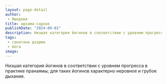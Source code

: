 ```yaml
---
layout: page-detail
author:
 - Яшодеви
title: адхама-садхак
publishDate: "2024-09-01"
description: Низшая категория йогинов в соответствии с уровнем прогресса в практике пранаямы; для таких йогинов характерно неровное и грубое дыхание.
tags:
 - санатана дхарма
 - йога
image: 
---
```


Низшая категория йогинов в соответствии с уровнем прогресса в практике пранаямы; для таких йогинов характерно неровное и грубое дыхание.

